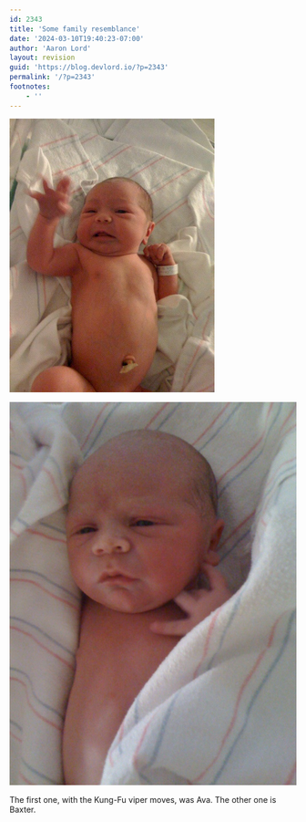 ```yaml
---
id: 2343
title: 'Some family resemblance'
date: '2024-03-10T19:40:23-07:00'
author: 'Aaron Lord'
layout: revision
guid: 'https://blog.devlord.io/?p=2343'
permalink: '/?p=2343'
footnotes:
    - ''
---
```


<p class="mobile-photo"><a href="/assets/img/2011/10/image1-737422.jpg"><img src="/assets/img/2011/10/image1-737422.jpg?w=225" border="0" alt="" /></a></p><p class="mobile-photo"><a href="/assets/img/2011/10/img_0980-739313.jpg"><img src="/assets/img/2011/10/img_0980-739313.jpg?w=225" border="0" alt="" /></a></p>The first one, with the Kung-Fu viper moves, was Ava. The other one is  <br>Baxter.<div class="blogger-post-footer"><img width='1' height='1' src="/some-family-resemblance/"' /></div>